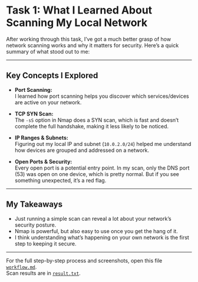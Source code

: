 # Task 1: What I Learned About Scanning My Local Network

After working through this task, I’ve got a much better grasp of how network scanning works and why it matters for security. Here’s a quick summary of what stood out to me:

---

## Key Concepts I Explored

- **Port Scanning:**  
  I learned how port scanning helps you discover which services/devices are active on your network.

- **TCP SYN Scan:**  
  The `-sS` option in Nmap does a SYN scan, which is fast and doesn’t complete the full handshake, making it less likely to be noticed.

- **IP Ranges & Subnets:**  
  Figuring out my local IP and subnet (`10.0.2.0/24`) helped me understand how devices are grouped and addressed on a network.

- **Open Ports & Security:**  
  Every open port is a potential entry point. In my scan, only the DNS port (53) was open on one device, which is pretty normal. But if you see something unexpected, it’s a red flag.

---

## My Takeaways

- Just running a simple scan can reveal a lot about your network’s security posture.
- Nmap is powerful, but also easy to use once you get the hang of it.
- I think understanding what’s happening on your own network is the first step to keeping it secure.

---

For the full step-by-step process and screenshots, open this file [`workflow.md`](workflow.md).  
Scan results are in [`result.txt`](result.txt).
